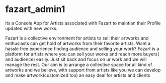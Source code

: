 # fazart_admin1

Its a Console App for Artists associated with Fazart to maintian their Profile updated with new works.


Fazart is a collective environment for artists to sell their artworks and enthusiasts can get hold of artworks from their favorite artists.
Want a hassle free experience finding audience and selling your work?
Fazart is a platform for artists where you can sell your works and reach more buyers( and audience) easily.
Just sit back and focus on ur work and we will manage the rest.
Our aim is to arrange a collective space for all kind of artworks and we believe, with support from artists like you we can develop and make artwork(customized too) an easy deal for artists and clients
